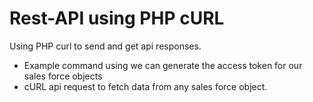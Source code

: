 # Rest-API using PHP cURL
Using PHP curl to send and get api responses.

- Example command using we can generate the access token for our sales force objects
- cURL api request to fetch data from any sales force object.
